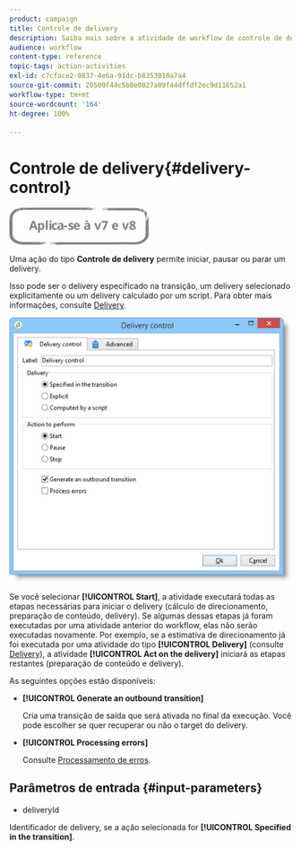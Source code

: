 ```yaml
---
product: campaign
title: Controle de delivery
description: Saiba mais sobre a atividade de workflow de controle de delivery
audience: workflow
content-type: reference
topic-tags: action-activities
exl-id: c7cface2-0837-4e6a-91dc-b8353010a7a4
source-git-commit: 20509f44c5b8e0827a09f44dffdf2ec9d11652a1
workflow-type: tm+mt
source-wordcount: '164'
ht-degree: 100%

---
```


# Controle de delivery{#delivery-control}

![](../../assets/common.svg)

Uma ação do tipo **Controle de delivery** permite iniciar, pausar ou parar um delivery.

Isso pode ser o delivery especificado na transição, um delivery selecionado explicitamente ou um delivery calculado por um script. Para obter mais informações, consulte [Delivery](delivery.md).

![](assets/edit_diffusion_act.png)

Se você selecionar **[!UICONTROL Start]**, a atividade executará todas as etapas necessárias para iniciar o delivery (cálculo de direcionamento, preparação de conteúdo, delivery). Se algumas dessas etapas já foram executadas por uma atividade anterior do workflow, elas não serão executadas novamente. Por exemplo, se a estimativa de direcionamento já foi executada por uma atividade do tipo **[!UICONTROL Delivery]** (consulte [Delivery](delivery.md)), a atividade **[!UICONTROL Act on the delivery]** iniciará as etapas restantes (preparação de conteúdo e delivery).

As seguintes opções estão disponíveis:

* **[!UICONTROL Generate an outbound transition]**

   Cria uma transição de saída que será ativada no final da execução. Você pode escolher se quer recuperar ou não o target do delivery.

* **[!UICONTROL Processing errors]**

   Consulte [Processamento de erros](monitoring-workflow-execution.md#processing-errors).

## Parâmetros de entrada {#input-parameters}

* deliveryId

Identificador de delivery, se a ação selecionada for **[!UICONTROL Specified in the transition]**.
